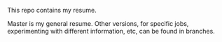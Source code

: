 This repo contains my resume.

Master is my general resume. Other versions, for specific jobs, experimenting with different information, etc, can be found in branches. 